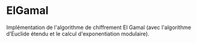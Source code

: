 # ElGamal

Implémentation de l'algorithme de chiffrement El Gamal (avec l'algorithme d'Euclide étendu et le calcul d'exponentiation modulaire).
